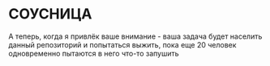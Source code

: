 # СОУСНИЦА

А теперь, когда я привлёк ваше внимание - ваша задача будет населить данный репозиторий и попытаться выжить, пока еще 20 человек одновременно пытаются в него что-то запушить

